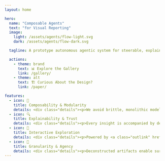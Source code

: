 ```yaml
---
layout: home

hero:
  name: "Composable Agents"
  text: "for Visual Reporting"
  image:
    light: /assets/agents/flow-light.svg
    dark: /assets/agents/flow-dark.svg

  tagline: A prototype autonomous agentic system for steerable, explainable, and collaborative analytics, exploring human–AI partnership in visualization for the generative AI era. Workshop Challenge submission for <a class="outlink" href="https://visxgenai.github.io/" target="_blank">IEEE VISxGenAI 2025</a>.

  actions:
    - theme: brand
      text: 📊 Explore the Gallery
      link: /gallery/
    - theme: alt
      text: 🏗️ Curious About the Design?
      link: /paper/

features:
  - icon: 🧩
    title: Composability & Modularity
    details: <div class="details"><p>We avoid brittle, monolithic models by externalizing logic to deterministic modules, leveraging the rule-based system <a class="outlink" href="https://github.com/cmudig/draco2" target="_blank">Draco</a> for principled, white-box autonomous visualization design.</p><a class="outlink" href="/principles/composability-and-modularity">See it in Action↗</a></div>
  - icon: 🔍
    title: Explainability & Trust
    details: <div class="details"><p>Every insight is accompanied by deep, executable provenance via <a class="outlink" href="https://marimo.io/" target="_blank">Marimo</a> notebooks, while all agent interactions are captured using <a class="outlink" href="https://langfuse.com/" target="_blank">Langfuse</a>, making the system's reasoning transparent and its data transformations traceable.</p><a class="outlink" href="/principles/explainability-and-trust">See it in Action↗</a></div>
  - icon: 🧭
    title: Interactive Exploration
    details: <div class="details"><p>Powered by <a class="outlink" href="https://idl.uw.edu/mosaic/" target="_blank">Mosaic</a>, reports are not just static documents. Readers can go beyond the AI's narrative, asking their own questions via cross-filtering and direct data interaction.</p><a class="outlink" href="/principles/interactive-exploration">See it in Action↗</a></div>
  - icon: 🎯
    title: Granularity & Agency
    details: <div class="details"><p>Deconstructed artifacts enable surgical modifications to any part of the report without full regenerations. Built with <a class="outlink" href="https://observablehq.com/notebook-kit/" target="_blank">Observable Notebook 2.0</a> for source code transparency and AI-assisted editing.</p><a class="outlink" href="/principles/granularity-and-agency">See it in Action↗</a></div>
---
```


<style>
:root {
  --vp-home-hero-name-color: transparent;
  --vp-home-hero-name-background: -webkit-linear-gradient(120deg, #2870EA 30%, #2052FB);

  --vp-home-hero-image-filter: blur(10px);
}
.dark {
    --vp-home-hero-image-filter: blur(15px);
}

.VPImage {
  max-width: 100% !important;
  height: auto;
}

.details {
  display: flex;
  flex-direction: column;
  justify-content: space-between;
  height: 100%;
}
</style>

